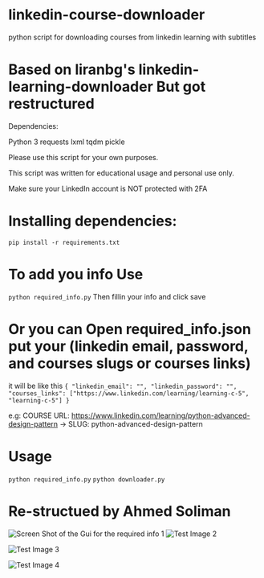 # linkedin-course-downloader
python script for downloading courses from linkedin learning with subtitles


# Based on liranbg's linkedin-learning-downloader But got restructured 

Dependencies:

Python 3
requests
lxml
tqdm
pickle

Please use this script for your own purposes.

This script was written for educational usage and personal use only.

Make sure your LinkedIn account is NOT protected with 2FA

# Installing dependencies:

`pip install -r requirements.txt`
# To add you info Use 
`python required_info.py`
Then fillin your info and click save 

# Or you can Open required_info.json put your  (linkedin email, password, and courses slugs or courses links)

it will be like this
`{
    "linkedin_email": "",
    "linkedin_password": "",
    "courses_links":
    ["https://www.linkedin.com/learning/learning-c-5", "learning-c-5"]
}`

e.g:
COURSE URL: https://www.linkedin.com/learning/python-advanced-design-pattern
->
SLUG: python-advanced-design-pattern

# Usage
`python required_info.py`
`python downloader.py`

# Re-structued by Ahmed Soliman

![Screen Shot of the Gui for the required info 1](images/required_info.PNG)
![Test Image 2](images/linkedin_downloader.gif)

![Test Image 3](images/proof1.PNG)

![Test Image 4](images/proof2.PNG)
